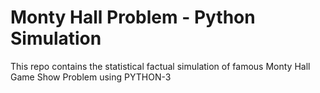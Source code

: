 # Monty Hall Problem - Python Simulation
This repo contains the statistical factual simulation of famous Monty Hall Game Show Problem using PYTHON-3

